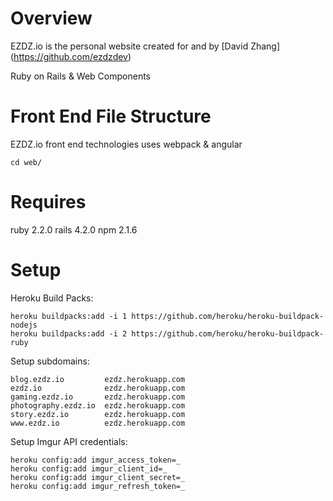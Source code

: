 Overview
========
EZDZ.io is the personal website created for and by [David Zhang]
(https://github.com/ezdzdev)

Ruby on Rails & Web Components


Front End File Structure
========================
EZDZ.io front end technologies uses webpack & angular

    cd web/


Requires
========
ruby 2.2.0
rails 4.2.0
npm 2.1.6


Setup
=====
Heroku Build Packs:

    heroku buildpacks:add -i 1 https://github.com/heroku/heroku-buildpack-nodejs
    heroku buildpacks:add -i 2 https://github.com/heroku/heroku-buildpack-ruby

Setup subdomains:

    blog.ezdz.io         ezdz.herokuapp.com
    ezdz.io              ezdz.herokuapp.com
    gaming.ezdz.io       ezdz.herokuapp.com
    photography.ezdz.io  ezdz.herokuapp.com
    story.ezdz.io        ezdz.herokuapp.com
    www.ezdz.io          ezdz.herokuapp.com

Setup Imgur API credentials:

    heroku config:add imgur_access_token=_
    heroku config:add imgur_client_id=_
    heroku config:add imgur_client_secret=_
    heroku config:add imgur_refresh_token=_